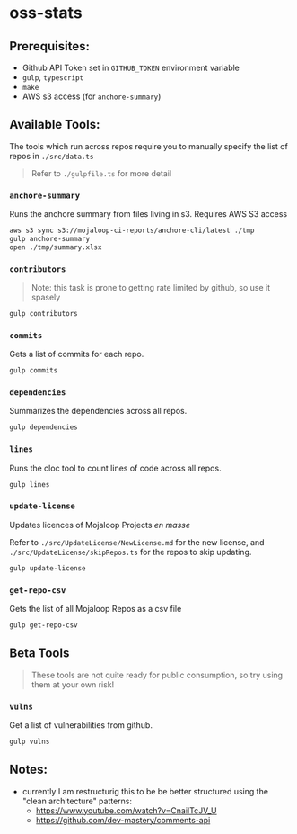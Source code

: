 # oss-stats


## Prerequisites:

- Github API Token set in `GITHUB_TOKEN` environment variable
- `gulp`, `typescript`
- `make`
- AWS s3 access (for `anchore-summary`)

## Available Tools:

The tools which run across repos require you to manually specify the list of repos in `./src/data.ts`

> Refer to `./gulpfile.ts` for more detail

### `anchore-summary`

Runs the anchore summary from files living in s3. Requires AWS S3 access

```bash
aws s3 sync s3://mojaloop-ci-reports/anchore-cli/latest ./tmp
gulp anchore-summary
open ./tmp/summary.xlsx
```

### `contributors`
> Note: this task is prone to getting rate limited by github, so use it spasely
```bash
gulp contributors
```

### `commits`

Gets a list of commits for each repo.

```bash
gulp commits
```

### `dependencies`

Summarizes the dependencies across all repos.

```bash
gulp dependencies
```

### `lines`

Runs the cloc tool to count lines of code across all repos.

```bash
gulp lines
```

### `update-license`

Updates licences of Mojaloop Projects _en masse_

Refer to `./src/UpdateLicense/NewLicense.md` for the new license, and `./src/UpdateLicense/skipRepos.ts` for the repos to skip updating.

```bash
gulp update-license
```


### `get-repo-csv`

Gets the list of all Mojaloop Repos as a csv file
```bash
gulp get-repo-csv
```

## Beta Tools
> These tools are not quite ready for public consumption, so try using them at your own risk!

### `vulns`

Get a list of vulnerabilities from github.

```bash
gulp vulns
```

## Notes:

- currently I am restructurig this to be be better structured using the "clean architecture" patterns:
  - https://www.youtube.com/watch?v=CnailTcJV_U
  - https://github.com/dev-mastery/comments-api